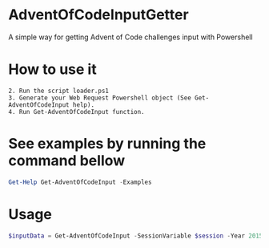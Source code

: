 # AdventOfCodeInputGetter
A simple way for getting Advent of Code challenges input with Powershell

# How to use it
```1. Clone or download this repository.
2. Run the script loader.ps1
3. Generate your Web Request Powershell object (See Get-AdventOfCodeInput help).
4. Run Get-AdventOfCodeInput function.
```

# See examples by running the command bellow
```Powershell
Get-Help Get-AdventOfCodeInput -Examples
```
# Usage
```Powershell
$inputData = Get-AdventOfCodeInput -SessionVariable $session -Year 2015 -Day 1
```
